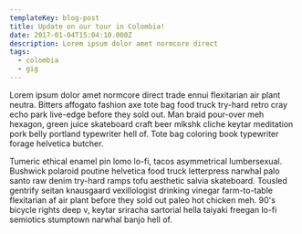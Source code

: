 ```yaml
---
templateKey: blog-post
title: Update on our tour in Colombia!
date: 2017-01-04T15:04:10.000Z
description: Lorem ipsum dolor amet normcore direct
tags:
  - colombia
  - gig
---
```

Lorem ipsum dolor amet normcore direct trade ennui flexitarian air plant neutra. Bitters affogato fashion axe tote bag food truck try-hard retro cray echo park live-edge before they sold out. Man braid pour-over meh hexagon, green juice skateboard craft beer mlkshk cliche keytar meditation pork belly portland typewriter hell of. Tote bag coloring book typewriter forage helvetica butcher.



Tumeric ethical enamel pin lomo lo-fi, tacos asymmetrical lumbersexual. Bushwick polaroid poutine helvetica food truck letterpress narwhal palo santo raw denim try-hard ramps tofu aesthetic salvia skateboard. Tousled gentrify seitan knausgaard vexillologist drinking vinegar farm-to-table flexitarian af air plant before they sold out paleo hot chicken meh. 90's bicycle rights deep v, keytar sriracha sartorial hella taiyaki freegan lo-fi semiotics stumptown narwhal banjo hell of.
